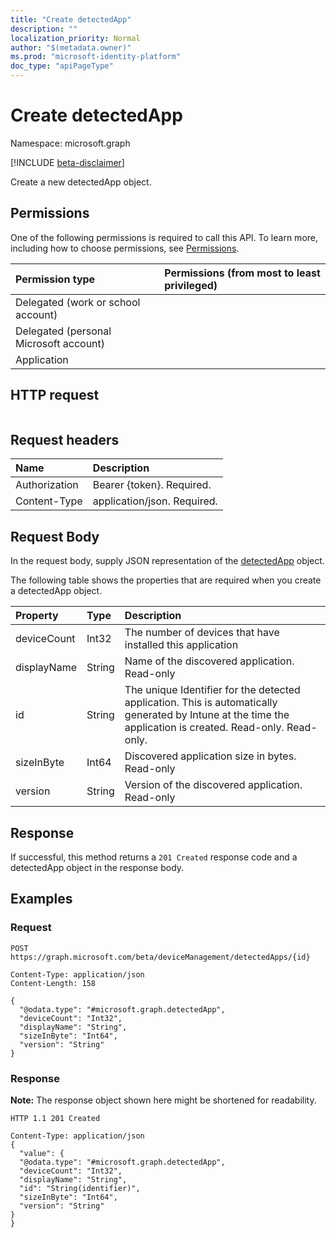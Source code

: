 ```yaml
---
title: "Create detectedApp"
description: ""
localization_priority: Normal
author: "$(metadata.owner)"
ms.prod: "microsoft-identity-platform"
doc_type: "apiPageType"
---
```


# Create detectedApp

Namespace: microsoft.graph

[!INCLUDE [beta-disclaimer](../../includes/beta-disclaimer.md)]

Create a new detectedApp object.

## Permissions

One of the following permissions is required to call this API. To learn more, including how to choose permissions, see [Permissions](/graph/permissions-reference).

| Permission type                        | Permissions (from most to least privileged) |
| :------------------------------------- | :------------------------------------------ |
| Delegated (work or school account)     |                                             |
| Delegated (personal Microsoft account) |                                             |
| Application                            |                                             |

## HTTP request

<!-- {
  "blockType": "ignored"
}
-->

```http

```

## Request headers

| Name          | Description                 |
| :------------ | :-------------------------- |
| Authorization | Bearer {token}. Required.   |
| Content-Type  | application/json. Required. |

## Request Body

In the request body, supply JSON representation of the [detectedApp](../resources/intune-detectedapp.md) object.

<!-- Actions and Functions -->

<!-- CRUD Methods -->

The following table shows the properties that are required when you create a detectedApp object.

| Property    | Type   | Description                                                                                                                                                 |
| :---------- | :----- | :---------------------------------------------------------------------------------------------------------------------------------------------------------- |
| deviceCount | Int32  | The number of devices that have installed this application                                                                                                  |
| displayName | String | Name of the discovered application. Read-only                                                                                                               |
| id          | String | The unique Identifier for the detected application. This is automatically generated by Intune at the time the application is created. Read-only. Read-only. |
| sizeInByte  | Int64  | Discovered application size in bytes. Read-only                                                                                                             |
| version     | String | Version of the discovered application. Read-only                                                                                                            |

## Response

If successful, this method returns a `201 Created` response code and a detectedApp object in the response body.

## Examples

### Request

<!-- {
  "blockType": "request",
  "name": "create_detectedapp"
}
-->

```http
POST https://graph.microsoft.com/beta/deviceManagement/detectedApps/{id}

Content-Type: application/json
Content-Length: 158

{
  "@odata.type": "#microsoft.graph.detectedApp",
  "deviceCount": "Int32",
  "displayName": "String",
  "sizeInByte": "Int64",
  "version": "String"
}

```

### Response

**Note:** The response object shown here might be shortened for readability.

<!-- {
  "blockType": "response",
  "truncated": true,
  "@odata.type": "microsoft.management.services.api.detectedApp"
}
-->

```http
HTTP 1.1 201 Created

Content-Type: application/json
{
  "value": {
  "@odata.type": "#microsoft.graph.detectedApp",
  "deviceCount": "Int32",
  "displayName": "String",
  "id": "String(identifier)",
  "sizeInByte": "Int64",
  "version": "String"
}
}

```